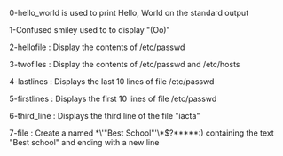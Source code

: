 0-hello_world is used to print Hello, World on the standard output

1-Confused smiley used to to display "(Oo)"

2-hellofile : Display the contents of /etc/passwd

3-twofiles : Display the contents of /etc/passwd and /etc/hosts

4-lastlines : Displays the last 10 lines of file /etc/passwd

5-firstlines : Displays the first 10 lines of file /etc/passwd

6-third_line : Displays the third line of the file "iacta"

7-file : Create a named \*\\'"Best School"\'\\*$\?\*\*\*\*\*:) containing the text "Best school" and ending with a new line



